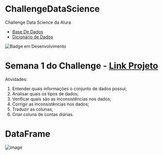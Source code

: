 # ChallengeDataScience
Challenge Data Science da Alura
* [Base De Dados](https://raw.githubusercontent.com/sthemonica/alura-voz/main/Dados/Telco-Customer-Churn.json)
* [Dicionário de Dados](https://github.com/sthemonica/alura-voz/blob/main/dicionario.md)


![Badge em Desenvolvimento](http://img.shields.io/static/v1?label=STATUS&message=EM%20DESENVOLVIMENTO&color=GREEN&style=for-the-badge)



# Semana 1 do Challenge - [Link Projeto](https://github.com/ClertonAlmeida/ChallengeDataScience/tree/main/semana01)

Atividades:
1. Entender quais informações o conjunto de dados possui;
2. Analisar quais os tipos de dados;
3. Verificar quais são as inconsistências nos dados;
4. Corrigir as inconsistências nos dados;
5. Traduzir as colunas;
6. Criar coluna de contas diárias.

# DataFrame

![image](https://user-images.githubusercontent.com/103366124/167497689-0e5f0107-2bb7-4696-9adf-e4324ccaf258.png)

